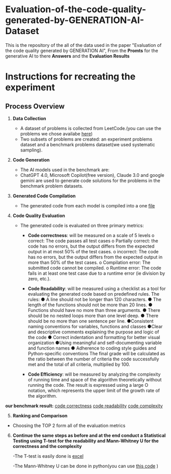# Evaluation-of-the-code-quality-generated-by-GENERATION-AI-Dataset

This is the repository of the all of the data used in the paper "Evaluation of the code quality generated by GENERATION AI", From the **Promts** for the generative AI to there **Answers** and the **Evaluation Results**

# Instructions for recreating the experiment
Process Overview
----------------

1. **Data Collection**
   - A dataset of problems is collected from LeetCode.(you can use the problems we chose availabe [here](original_prompts.csv))
   - Two subsets of problems are created: an experiment problems dataset and a benchmark problems dataset(we used systematic sampling).

2. **Code Generation**
   - The AI models used in the benchmark are:
   - ChatGPT 4.0, Microsoft Copilot(free version), Claude 3.0 and google gemini are used to generate code solutions for the problems in the benchmark problem datasets.

3. **Generated Code Compilation**
   - The generated code from each model is compiled into a one [file](Generative_AI_answers/Benchmark_answers.csv)

4. **Code Quality Evaluation**
   - The generated code is evaluated on three primary metrics:
     - **Code correctness**:  will be measured on a scale of 5 levels
         o correct: The code passes all test cases
         o Partially correct: the code has no errors, but the output differs from the expected output in at most 50% of the test cases.
         o incorrect: The code has no errors, but the output differs from the expected output in more than 50% of the test cases.
         o Compilation error: The submitted code cannot be compiled.
         o Runtime error: The code fails in at least one test case due to a runtime error (ie division by zero, etc.).
      - **Code Readability**: will be measured using a checklist as a tool for evaluating the generated code based on predefined rules.
         The rules:
            ● A line should not be longer than 120 characters.
            ● The length of the functions should not be more than 20 lines.
            ● Functions should have no more than three arguments.
            ● There should be no nested loops more than one level deep.
            ● There should be no more than one sentence per line.
            ●Consistent naming conventions for variables, functions and classes
            ●Clear and descriptive comments explaining the purpose and logic of the code
            ● Correct indentation and formatting for better visual organization
            ●Using meaningful and self-documenting variable and function names
            ● Adherence to coding style guides and Python-specific conventions
         The final grade will be calculated as the ratio between the number of criteria the code successfully met and the total of all criteria, multiplied by 100.

      - **Code Efficiency**: will be measured by analyzing the complexity of running time and space of the algorithm theoretically without running the code. The result is expressed using a large O notation, which represents the upper limit of the growth rate of the algorithm.

**our benchmark result:**
   [code correctness](Benchmark_evaluation_results/Benchmark_correctness_ev.csv)
   [code readability](Benchmark_evaluation_results/Benchmark_readability_ev.csv)
   [code complexity](Benchmark_evaluation_results/Benchmark_complexity_ev.csv)


 5. **Ranking and Comparison**
   - Choosing the TOP 2 form all of the evaluation metrics 
   
6. **Continue the same steps as before and at the end conduct a Statistical Testing using T-test for the readability and Mann-Whitney U for the correctness and the complexity**

   -The T-test is easily done is [excel]()

   -The Mann-Whitney U can be done in python(you can use [this code]() )
